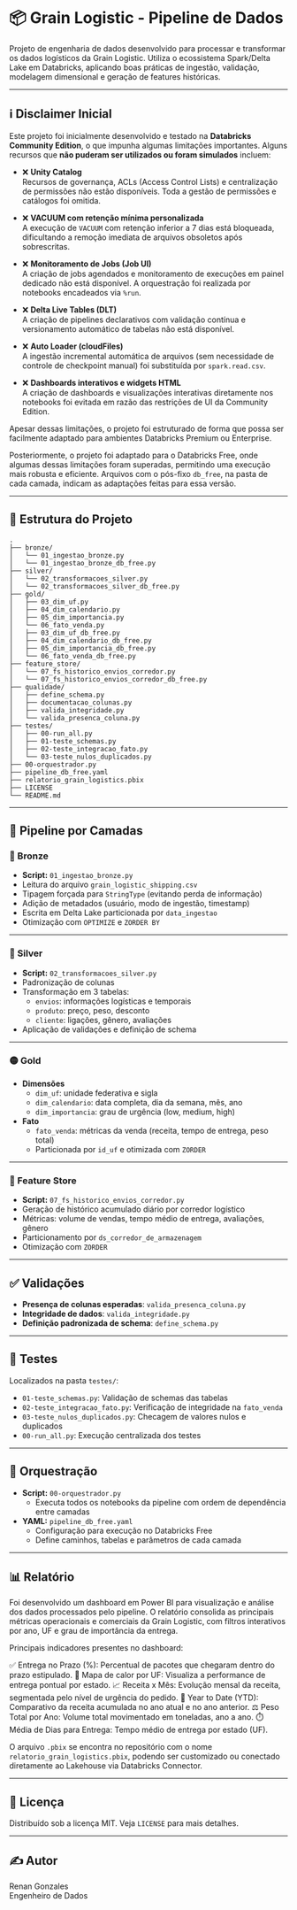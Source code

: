# 📦 Grain Logistic - Pipeline de Dados

Projeto de engenharia de dados desenvolvido para processar e transformar os dados logísticos da Grain Logistic. Utiliza o ecossistema Spark/Delta Lake em Databricks, aplicando boas práticas de ingestão, validação, modelagem dimensional e geração de features históricas.

---

## ℹ️ Disclaimer Inicial

Este projeto foi inicialmente desenvolvido e testado na **Databricks Community Edition**, o que impunha algumas limitações importantes. Alguns recursos que **não puderam ser utilizados ou foram simulados** incluem:

- ❌ **Unity Catalog**  
  Recursos de governança, ACLs (Access Control Lists) e centralização de permissões não estão disponíveis. Toda a gestão de permissões e catálogos foi omitida.

- ❌ **VACUUM com retenção mínima personalizada**  
  A execução de `VACUUM` com retenção inferior a 7 dias está bloqueada, dificultando a remoção imediata de arquivos obsoletos após sobrescritas.

- ❌ **Monitoramento de Jobs (Job UI)**  
  A criação de jobs agendados e monitoramento de execuções em painel dedicado não está disponível. A orquestração foi realizada por notebooks encadeados via `%run`.

- ❌ **Delta Live Tables (DLT)**  
  A criação de pipelines declarativos com validação contínua e versionamento automático de tabelas não está disponível.

- ❌ **Auto Loader (cloudFiles)**  
  A ingestão incremental automática de arquivos (sem necessidade de controle de checkpoint manual) foi substituída por `spark.read.csv`.

- ❌ **Dashboards interativos e widgets HTML**  
  A criação de dashboards e visualizações interativas diretamente nos notebooks foi evitada em razão das restrições de UI da Community Edition.

Apesar dessas limitações, o projeto foi estruturado de forma que possa ser facilmente adaptado para ambientes Databricks Premium ou Enterprise.

Posteriormente, o projeto foi adaptado para o Databricks Free, onde algumas dessas limitações foram superadas, permitindo uma execução mais robusta e eficiente. Arquivos com o pós-fixo `db_free`, na pasta de cada camada, indicam as adaptações feitas para essa versão.


---

## 📁 Estrutura do Projeto

```
.
├── bronze/
│   └── 01_ingestao_bronze.py
│   └── 01_ingestao_bronze_db_free.py
├── silver/
│   └── 02_transformacoes_silver.py
│   └── 02_transformacoes_silver_db_free.py
├── gold/
│   ├── 03_dim_uf.py
│   ├── 04_dim_calendario.py
│   ├── 05_dim_importancia.py
│   └── 06_fato_venda.py
│   ├── 03_dim_uf_db_free.py
│   ├── 04_dim_calendario_db_free.py
│   ├── 05_dim_importancia_db_free.py
│   └── 06_fato_venda_db_free.py
├── feature_store/
│   └── 07_fs_historico_envios_corredor.py
│   └── 07_fs_historico_envios_corredor_db_free.py
├── qualidade/
│   ├── define_schema.py
│   ├── documentacao_colunas.py
│   ├── valida_integridade.py
│   └── valida_presenca_coluna.py
├── testes/
│   ├── 00-run_all.py
│   ├── 01-teste_schemas.py
│   ├── 02-teste_integracao_fato.py
│   └── 03-teste_nulos_duplicados.py
├── 00-orquestrador.py
├── pipeline_db_free.yaml
├── relatorio_grain_logistics.pbix
├── LICENSE
└── README.md
```

---

## 🚀 Pipeline por Camadas

### 🔹 Bronze

- **Script:** `01_ingestao_bronze.py`
- Leitura do arquivo `grain_logistic_shipping.csv`
- Tipagem forçada para `StringType` (evitando perda de informação)
- Adição de metadados (usuário, modo de ingestão, timestamp)
- Escrita em Delta Lake particionada por `data_ingestao`
- Otimização com `OPTIMIZE` e `ZORDER BY`

---

### 🔸 Silver

- **Script:** `02_transformacoes_silver.py`
- Padronização de colunas
- Transformação em 3 tabelas:
  - `envios`: informações logísticas e temporais
  - `produto`: preço, peso, desconto
  - `cliente`: ligações, gênero, avaliações
- Aplicação de validações e definição de schema

---

### 🟡 Gold

- **Dimensões**
  - `dim_uf`: unidade federativa e sigla
  - `dim_calendario`: data completa, dia da semana, mês, ano
  - `dim_importancia`: grau de urgência (low, medium, high)
- **Fato**
  - `fato_venda`: métricas da venda (receita, tempo de entrega, peso total)
  - Particionada por `id_uf` e otimizada com `ZORDER`

---

### 🧠 Feature Store

- **Script:** `07_fs_historico_envios_corredor.py`
- Geração de histórico acumulado diário por corredor logístico
- Métricas: volume de vendas, tempo médio de entrega, avaliações, gênero
- Particionamento por `ds_corredor_de_armazenagem`
- Otimização com `ZORDER`

---

## ✅ Validações

- **Presença de colunas esperadas**: `valida_presenca_coluna.py`
- **Integridade de dados**: `valida_integridade.py`
- **Definição padronizada de schema**: `define_schema.py`

---

## 🧪 Testes

Localizados na pasta `testes/`:

- `01-teste_schemas.py`: Validação de schemas das tabelas
- `02-teste_integracao_fato.py`: Verificação de integridade na `fato_venda`
- `03-teste_nulos_duplicados.py`: Checagem de valores nulos e duplicados
- `00-run_all.py`: Execução centralizada dos testes

---

## 🧭 Orquestração

- **Script:** `00-orquestrador.py`
  - Executa todos os notebooks da pipeline com ordem de dependência entre camadas
- **YAML:** `pipeline_db_free.yaml`
  - Configuração para execução no Databricks Free
  - Define caminhos, tabelas e parâmetros de cada camada

---

## 📊 Relatório

Foi desenvolvido um dashboard em Power BI para visualização e análise dos dados processados pelo pipeline. O relatório consolida as principais métricas operacionais e comerciais da Grain Logistic, com filtros interativos por ano, UF e grau de importância da entrega.

Principais indicadores presentes no dashboard:

✅ Entrega no Prazo (%): Percentual de pacotes que chegaram dentro do prazo estipulado.
📍 Mapa de calor por UF: Visualiza a performance de entrega pontual por estado.
📈 Receita x Mês: Evolução mensal da receita, segmentada pelo nível de urgência do pedido.
🧭 Year to Date (YTD): Comparativo da receita acumulada no ano atual e no ano anterior.
⚖️ Peso Total por Ano: Volume total movimentado em toneladas, ano a ano.
⏱️ Média de Dias para Entrega: Tempo médio de entrega por estado (UF).

O arquivo `.pbix` se encontra no repositório com o nome `relatorio_grain_logistics.pbix`, podendo ser customizado ou conectado diretamente ao Lakehouse via Databricks Connector.

---

## 📄 Licença

Distribuído sob a licença MIT. Veja `LICENSE` para mais detalhes.

---

## ✍️ Autor

Renan Gonzales  
Engenheiro de Dados
